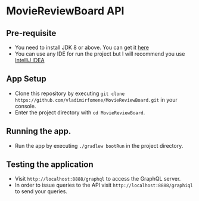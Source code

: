 # MovieReviewBoard API

## Pre-requisite

* You need to install JDK 8 or above. You can get it [here](https://www.oracle.com/technetwork/java/javase/downloads/jdk11-downloads-5066655.html)
* You can use any IDE for run the project but I will recommend you use [IntelliJ IDEA](https://www.jetbrains.com/idea/download/)

## App Setup

* Clone this repository by executing `git clone https://github.com/vladimirfomene/MovieReviewBoard.git` in your console.
* Enter the project directory with `cd MovieReviewBoard`.

## Running the app.

* Run the app by executing `./gradlew bootRun` in the project directory.


## Testing the application

* Visit `http://localhost:8888/graphql` to access the GraphQL server.
* In order to issue queries to the API visit `http://localhost:8888/graphiql` to send 
your queries.
